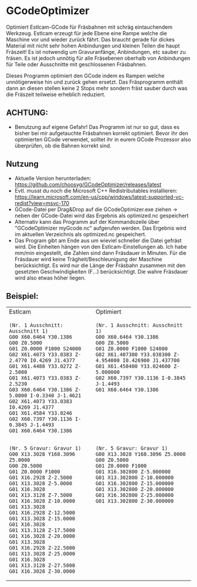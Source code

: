 # GCodeOptimizer
Optimiert Estlcam-GCode für Fräsbahnen mit schräg eintauchendem Werkzeug. Estlcam erzeugt für jede Ebene eine Rampe welche die Maschine vor und wieder zurück fährt. Das braucht gerade für dickes Material mit nicht sehr hohen Anbindungen und kleinen Teilen die haupt Fräszeit! Es ist notwendig um Gravuranfänge, Anbindungen, etc sauber zu fräsen. Es ist jedoch unnötig für alle Fräsebenen oberhalb von Anbindungen für Teile oder Ausschnitte mit geschlossenen Fräsbahnen.

Dieses Programm optimiert den GCode indem es Rampen welche unnötigerweise hin und zurück gehen ersetzt. Das Fräsprogramm enthält dann an diesen stellen keine 2 Stops mehr sondern fräst sauber durch was die Fräszeit teilweise erheblich reduziert. 

## ACHTUNG: 
* Benutzung auf eigene Gefahr! Das Programm ist nur so gut, dass es bisher bei mir aufgetauchte Fräsbahnen korrekt optimiert. Bevor ihr den optimierten GCode verwendet, solltet ihr in eurem GCode Prozessor also überprüfen, ob die Bahnen korrekt sind.

## Nutzung
* Aktuelle Version herunterladen: https://github.com/choosyg/GCodeOptimizer/releases/latest
* Evtl. musst du noch die Microsoft C++ Redistributables installieren: https://learn.microsoft.com/en-us/cpp/windows/latest-supported-vc-redist?view=msvc-170
* GCode-Datei per Drag&Drop auf die GCodeOptimizer.exe ziehen -> neben der GCode-Datei wird das Ergebnis als optimized.nc gespeichert
* Alternativ kann das Programm auf der Kommandozeile über "GCodeOptimizer myGcode.nc" aufgerufen werden. Das Ergebnis wird im aktuellen Verzeichnis als optimized.nc gespeichert.
* Das Program gibt am Ende aus um wieviel schneller die Datei gefräst wird. Die Einheiten hängen von den Estlcam-Einstellungen ab. Ich habe mm/min eingestellt, die Zahlen sind dann Fräsdauer in Minuten. Für die Fräsdauer wird keine Trägheit/Beschleunigung der Maschine berücksichtigt. Es wird nur die Länge der Fräsbahn zusammen mit den gesetzten Geschwindigkeiten (F...) berücksichtigt. Die wahre Fräsdauer wird also etwas höher liegen.

## Beispiel:

<table>
<tr>
<td> Estlcam </td> <td> Optimiert </td>
</tr>
<tr valign="top">
<td> 

```
(Nr. 1 Ausschnitt: Ausschnitt 1)
G00 X60.6464 Y30.1386
G00 Z0.5000
G01 Z0.0000 F1000 S24000
G02 X61.4073 Y33.0383 Z-2.4770 I0.4269 J1.4377
G01 X61.4488 Y33.0272 Z-2.5000
G01 X61.4073 Y33.0383 Z-2.5230
G03 X60.6464 Y30.1386 Z-5.0000 I-0.3340 J-1.4621
G02 X61.4073 Y33.0383 I0.4269 J1.4377
G01 X61.4584 Y33.0246
G02 X60.7397 Y30.1136 I-0.3845 J-1.4493
G01 X60.6464 Y30.1386
```

</td> <td>

```
(Nr. 1 Ausschnitt: Ausschnitt 1)
G00 X60.6464 Y30.1386
G00 Z0.5000
G01 Z0.0000 F1000 S24000
G02 X61.407300 Y33.038300 Z-4.954000 I0.426900 J1.437700 
G01 X61.458400 Y33.024600 Z-5.000000
G02 X60.7397 Y30.1136 I-0.3845 J-1.4493
G01 X60.6464 Y30.1386
```

</td>
</tr>
<tr valign="top">
<td> 

```
(Nr. 5 Gravur: Gravur 1)
G00 X13.3028 Y168.3096 Z5.0000
G00 Z0.5000
G01 Z0.0000 F1000
G01 X16.2928 Z-2.5000
G01 X13.3028 Z-5.0000
G01 X16.3028
G01 X13.3128 Z-7.5000
G01 X16.3028 Z-10.0000
G01 X13.3028
G01 X16.2928 Z-12.5000
G01 X13.3028 Z-15.0000
G01 X16.3028
G01 X13.3128 Z-17.5000
G01 X16.3028 Z-20.0000
G01 X13.3028
G01 X16.2928 Z-22.5000
G01 X13.3028 Z-25.0000
G01 X16.3028
G01 X13.3128 Z-27.5000
G01 X16.3028 Z-30.0000
```

</td> <td>

```
(Nr. 5 Gravur: Gravur 1)
G00 X13.3028 Y168.3096 Z5.0000
G00 Z0.5000
G01 Z0.0000 F1000
G01 X16.302800 Z-5.000000
G01 X13.302800 Z-10.000000
G01 X16.302800 Z-15.000000
G01 X13.302800 Z-20.000000
G01 X16.302800 Z-25.000000
G01 X13.302800 Z-30.000000
```
  
</td>
</tr>
</table>
